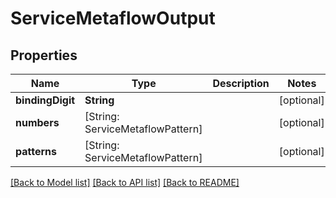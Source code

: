# ServiceMetaflowOutput

## Properties
Name | Type | Description | Notes
------------ | ------------- | ------------- | -------------
**bindingDigit** | **String** |  | [optional] 
**numbers** | [String: ServiceMetaflowPattern] |  | [optional] 
**patterns** | [String: ServiceMetaflowPattern] |  | [optional] 

[[Back to Model list]](../README.md#documentation-for-models) [[Back to API list]](../README.md#documentation-for-api-endpoints) [[Back to README]](../README.md)


